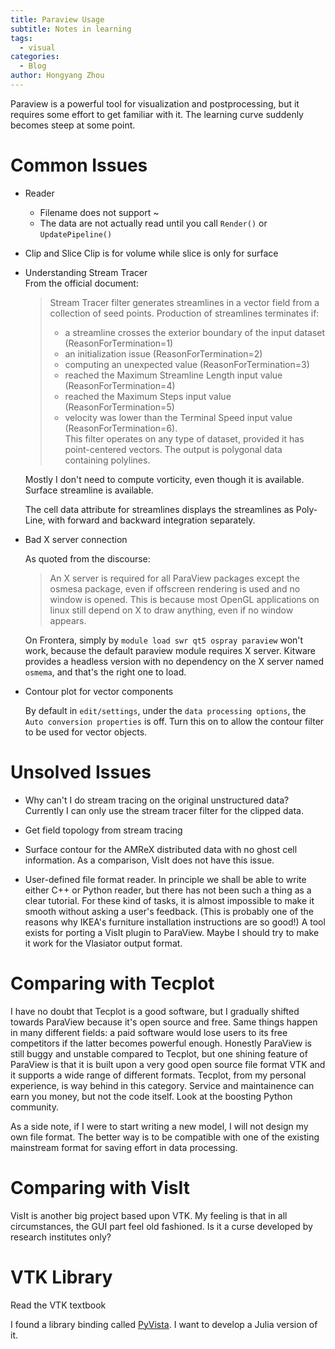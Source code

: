 ```yaml
---
title: Paraview Usage
subtitle: Notes in learning
tags:
  - visual
categories:
  - Blog
author: Hongyang Zhou
---
```


Paraview is a powerful tool for visualization and postprocessing, but it requires some effort to get familiar with it. The learning curve suddenly becomes steep at some point.

# Common Issues

* Reader
  * Filename does not support ~
  * The data are not actually read until you call `Render()` or `UpdatePipeline()`

* Clip and Slice
  Clip is for volume while slice is only for surface

* Understanding Stream Tracer  
  From the official document:
  >Stream Tracer filter generates streamlines in a vector field from a collection of seed points. Production of streamlines terminates if:
  >* a streamline crosses the exterior boundary of the input dataset (ReasonForTermination=1)
  >* an initialization issue (ReasonForTermination=2)
  >* computing an unexpected value (ReasonForTermination=3)
  >* reached the Maximum Streamline Length input value (ReasonForTermination=4)
  >* reached the Maximum Steps input value (ReasonForTermination=5)
  >* velocity was lower than the Terminal Speed input value (ReasonForTermination=6).  
  >This filter operates on any type of dataset, provided it has point-centered vectors. The output is polygonal data containing polylines.

  Mostly I don't need to compute vorticity, even though it is available. Surface streamline is available.

  The cell data attribute for streamlines displays the streamlines as Poly-Line, with forward and backward integration separately. 

* Bad X server connection

  As quoted from the discourse:
  > An X server is required for all ParaView packages except the osmesa package, even if offscreen rendering is used and no window is opened. This is because most OpenGL applications on linux still depend on X to draw anything, even if no window appears.

  On Frontera, simply by `module load swr qt5 ospray paraview` won't work, because the default paraview module requires X server. Kitware provides a headless version with no dependency on the X server named `osmema`, and that's the right one to load.


* Contour plot for vector components

  By default in `edit/settings`, under the `data processing options`, the `Auto conversion properties` is off. Turn this on to allow the contour filter to be used for vector objects.

# Unsolved Issues

* Why can't I do stream tracing on the original unstructured data? Currently I can only use the stream tracer filter for the clipped data.

* Get field topology from stream tracing

* Surface contour for the AMReX distributed data with no ghost cell information. As a comparison, VisIt does not have this issue.

* User-defined file format reader. In principle we shall be able to write either C++ or Python reader, but there has not been such a thing as a clear tutorial. For these kind of tasks, it is almost impossible to make it smooth without asking a user's feedback. (This is probably one of the reasons why IKEA's furniture installation instructions are so good!) A tool exists for porting a VisIt plugin to ParaView. Maybe I should try to make it work for the Vlasiator output format.

# Comparing with Tecplot

I have no doubt that Tecplot is a good software, but I gradually shifted towards ParaView because it's open source and free.
Same things happen in many different fields: a paid software would lose users to its free competitors if the latter becomes powerful enough.
Honestly ParaView is still buggy and unstable compared to Tecplot, but one shining feature of ParaView is that it is built upon a very good open source file format VTK and it supports a wide range of different formats.
Tecplot, from my personal experience, is way behind in this category.
Service and maintainence can earn you money, but not the code itself. Look at the boosting Python community.

As a side note, if I were to start writing a new model, I will not design my own file format. The better way is to be compatible with one of the existing mainstream format for saving effort in data processing.

# Comparing with VisIt

VisIt is another big project based upon VTK. My feeling is that in all circumstances, the GUI part feel old fashioned. Is it a curse developed by research institutes only?

# VTK Library

Read the VTK textbook

I found a library binding called [PyVista](https://docs.pyvista.org/). I want to develop a Julia version of it.

